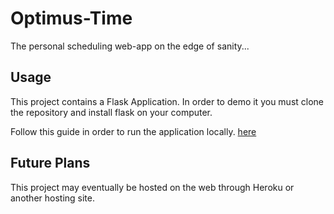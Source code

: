 # Optimus-Time
The personal scheduling web-app on the edge of sanity...

## Usage
This project contains a Flask Application. In order to demo it you must clone the repository and install flask on your computer. 

Follow this guide in order to run the application locally. [here](https://flask.palletsprojects.com/en/1.1.x/quickstart/#quickstart)

## Future Plans
This project may eventually be hosted on the web through Heroku or another hosting site.
